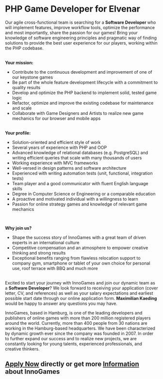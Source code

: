 <h1>PHP Game Developer for Elvenar</h1>
<p>Our agile cross-functional team is searching for a&nbsp;<b>Software Developer&nbsp;</b>who will implement features, improve workflow tools, optimize the performance and most importantly, share the passion for our games! Bring your knowledge of software engineering principles and pragmatic way of finding solutions to provide the best user experience for our players, working&nbsp;within the PHP codebase.&nbsp;<br /><br /></p><p><strong>Your mission:</strong></p><ul><li>Contribute to the continuous development and improvement of one of our keystone games</li><li>Be part of the whole feature development lifecycle with a commitment to quality results</li><li>Develop and optimize the PHP backend to implement solid, tested game logic</li><li>Refactor, optimize and improve the existing codebase for maintenance and scale</li><li>Collaborate with Game Designers and Artists to realize new game mechanics for our browser and mobile apps</li></ul><p><strong><br />Your profile:</strong></p><ul><li>Solution-oriented and efficient&nbsp;style of work</li><li>Several years of experience with PHP and OOP</li><li>Advanced knowledge of relational databases (e.g. PostgreSQL) and writing efficient queries that scale with many thousands of users</li><li>Working experience with MVC frameworks</li><li>Well-versed in design patterns and software architecture</li><li>Experienced with writing automation tests (unit, functional, integration tests)</li><li>Team player and a good communicator with fluent English language skills</li><li>Degree in Computer Science or Engineering or a comparable education</li><li>A proactive and motivated individual with a willingness to learn</li><li>Passion for online strategy games and knowledge of relevant game mechanics</li></ul><br /><p><strong>Why join us?</strong></p><ul><li>Shape the success story of InnoGames with a great team of driven experts in an international culture</li><li>Competitive compensation and an atmosphere to empower creative thinking and strong results</li><li>Exceptional benefits ranging from flawless relocation support to company gym, smartphone or tablet of your own choice for personal use, roof terrace with BBQ and much more</li></ul><p><br />Excited to start your journey with InnoGames and join our dynamic team as a <strong>Software Developer</strong>? We look forward to receiving your application (cover letter, CV, and references) as well as your salary expectations and earliest possible start date through our online application form. <strong>Maximilian Kaeding</strong> would be happy to answer any questions you may have.</p><p>InnoGames, based in Hamburg, is one of the leading developers and publishers of online games with more than 200 million registered players around the world. Currently, more than 400 people from 30 nations are working in the Hamburg-based headquarters. We have been characterized by dynamic growth ever since the company was founded in 2007. In order to further expand our success and to realize new projects, we are constantly looking for young talents, experienced professionals, and creative thinkers.</p>

<h2><a href="http://app.jobvite.com/CompanyJobs/Careers.aspx?c=qyy9VfwU&j=oFwq9fwu&k=Apply&__jvst=Job+Board&__jvsd=github_jobs_repo">Apply Now</a> directly or get more <a href="https://www.innogames.com/career/detail/job/php-game-developer-for-elvenar/?s=github_jobs_repo">Information</a> about InnoGames</h2>